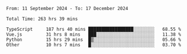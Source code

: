 <!--START_SECTION:waka-->

```abap
From: 11 September 2024 - To: 17 December 2024

Total Time: 263 hrs 39 mins

TypeScript     187 hrs 40 mins █████████████████░░░░░░░░   68.55 %
Vue.js         31 hrs 8 mins   ███░░░░░░░░░░░░░░░░░░░░░░   11.38 %
Python         15 hrs 29 mins  █▒░░░░░░░░░░░░░░░░░░░░░░░   05.66 %
Other          10 hrs 7 mins   █░░░░░░░░░░░░░░░░░░░░░░░░   03.70 %
```

<!--END_SECTION:waka-->
